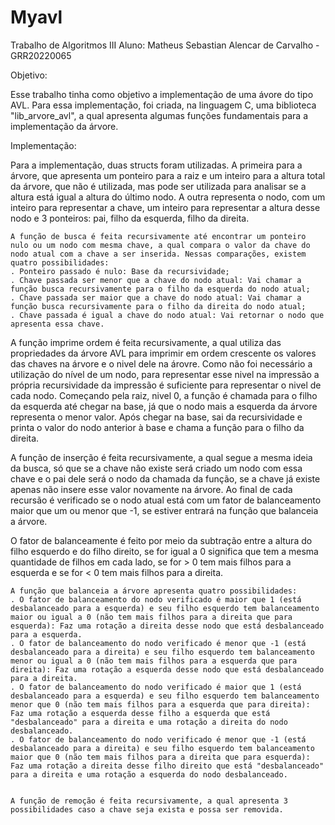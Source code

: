 # Myavl
Trabalho de Algoritmos III
Aluno: Matheus Sebastian Alencar de Carvalho - GRR20220065

Objetivo:

   Esse trabalho tinha como objetivo a implementação de uma ávore do tipo AVL. Para essa implementação, foi criada, na linguagem C, uma biblioteca "lib_arvore_avl", a qual apresenta algumas funções fundamentais para a implementação da árvore. 


Implementação: 

  Para a implementação, duas structs foram utilizadas. A primeira para a árvore, que apresenta um ponteiro para a raiz e um inteiro para a altura total da árvore, que não é utilizada, mas pode ser utilizada para analisar se a altura está igual a altura do último nodo. A outra representa o nodo, com um inteiro para representar a chave, um inteiro para representar a altura desse nodo e 3 ponteiros: pai, filho da esquerda, filho da direita.
    
    A função de busca é feita recursivamente até encontrar um ponteiro nulo ou um nodo com mesma chave, a qual compara o valor da chave do nodo atual com a chave a ser inserida. Nessas comparações, existem quatro possibilidades:
    . Ponteiro passado é nulo: Base da recursividade;
    . Chave passada ser menor que a chave do nodo atual: Vai chamar a função busca recursivamente para o filho da esquerda do nodo atual;
    . Chave passada ser maior que a chave do nodo atual: Vai chamar a função busca recursivamente para o filho da direita do nodo atual;
    . Chave passada é igual a chave do nodo atual: Vai retornar o nodo que apresenta essa chave.
    
   A função imprime ordem é feita recursivamente, a qual utiliza das propriedades da árvore AVL para imprimir em ordem crescente os valores das chaves na árvore e o nivel dele na árovre. Como não foi necessário a utilização do nível de um nodo, para representar esse nivel na impressão a própria recursividade da impressão é suficiente para representar o nivel de cada nodo. Começando pela raiz, nivel 0, a função é chamada para o filho da esquerda até chegar na base, já que o nodo mais a esquerda da árvore representa o menor valor. Após chegar na base, sai da recursividade e printa o valor do nodo anterior à base e chama a função para o filho da direita.
   
   A função de inserção é feita recursivamente, a qual segue a mesma ideia da busca, só que se a chave não existe será criado um nodo com essa chave e o pai dele será o nodo da chamada da função, se a chave já existe apenas não insere esse valor novamente na árvore. Ao final de cada recursão é verificado se o nodo atual está com um fator de balanceamento maior que um ou menor que -1, se estiver entrará na função que balanceia a árvore.
   
   O fator de balanceamente é feito por meio da subtração entre a altura do filho esquerdo e do filho direito, se for igual a 0 significa que tem a mesma quantidade de filhos em cada lado, se for > 0 tem mais filhos para a esquerda e se for < 0 tem mais filhos para a direita.
   
    A função que balanceia a árvore apresenta quatro possibilidades:
    . O fator de balanceamento do nodo verificado é maior que 1 (está desbalanceado para a esquerda) e seu filho esquerdo tem balanceamento maior ou igual a 0 (não tem mais filhos para a direita que para esquerda): Faz uma rotação a direita desse nodo que está desbalanceado para a esquerda.
    . O fator de balanceamento do nodo verificado é menor que -1 (está desbalanceado para a direita) e seu filho esquerdo tem balanceamento menor ou igual a 0 (não tem mais filhos para a esquerda que para direita): Faz uma rotação a esquerda desse nodo que está desbalanceado para a direita.
    . O fator de balanceamento do nodo verificado é maior que 1 (está desbalanceado para a esquerda) e seu filho esquerdo tem balanceamento menor que 0 (não tem mais filhos para a esquerda que para direita): Faz uma rotação a esquerda desse filho a esquerda que está "desbalanceado" para a direita e uma rotação a direita do nodo desbalanceado.
    . O fator de balanceamento do nodo verificado é menor que -1 (está desbalanceado para a direita) e seu filho esquerdo tem balanceamento maior que 0 (não tem mais filhos para a direita que para esquerda): Faz uma rotação a direita desse filho direito que está "desbalanceado" para a direita e uma rotação a esquerda do nodo desbalanceado.
    
   
    A função de remoção é feita recursivamente, a qual apresenta 3 possibilidades caso a chave seja exista e possa ser removida.
